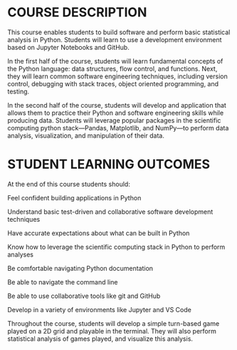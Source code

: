 # COURSE DESCRIPTION 

This course enables students to build software and perform basic statistical analysis in Python. Students will learn to use a development environment based on Jupyter Notebooks and GitHub.

In the first half of the course, students will learn fundamental concepts of the Python language: data structures, flow control, and functions. Next, they will learn common software engineering techniques, including version control, debugging with stack traces, object oriented programming, and testing.

In the second half of the course, students will develop and application that allows them to practice their Python and software engineering skills while producing data. Students will leverage popular packages in the scientific computing python stack—Pandas, Matplotlib, and NumPy—to perform data analysis, visualization, and manipulation of their data.

# STUDENT LEARNING OUTCOMES

At the end of this course students should:

Feel confident building applications in Python

Understand basic test-driven and collaborative software development techniques

Have accurate expectations about what can be built in Python

Know how to leverage the scientific computing stack in Python to perform analyses

Be comfortable navigating Python documentation

Be able to navigate the command line

Be able to use collaborative tools like git and GitHub

Develop in a variety of environments like Jupyter and VS Code

Throughout the course, students will develop a simple turn-based game played on a 2D grid and playable in the terminal. They will also perform statistical analysis of games played, and visualize this analysis.

